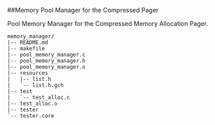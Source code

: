 ##Memory Pool Manager for the Compressed Pager

Pool Memory Manager for the Compressed Memory Allocation Pager. 

```
memory_manager/
|-- README.md
|-- makefile
|-- pool_memory_manager.c
|-- pool_memory_manager.h
|-- pool_memory_manager.o
|-- resources
|   |-- list.h
|   `-- list.h.gch
|-- test
|   `-- test_alloc.c
|-- test_alloc.o
|-- tester
`-- tester.core

```

